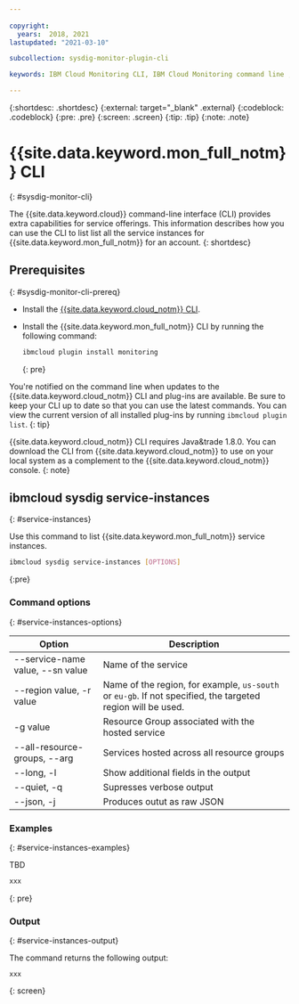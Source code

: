 ```yaml
---
 
copyright:
  years:  2018, 2021
lastupdated: "2021-03-10"

subcollection: sysdig-monitor-plugin-cli

keywords: IBM Cloud Monitoring CLI, IBM Cloud Monitoring command line , IBM Cloud Monitoring terminal, IBM Cloud Monitoring shell

---
```


{:shortdesc: .shortdesc}
{:external: target="_blank" .external}
{:codeblock: .codeblock}
{:pre: .pre}
{:screen: .screen}
{:tip: .tip}
{:note: .note}


<!-- Title guidance:
Add a title that describes your CLI and includes the base command. Formatting guidelines depend on how your content is delivered:
- As part of the core CLI: Provide a goal-oriented title, such as "Searching and managing the IBM Cloud catalog (ibmcloud catalog)": https://cloud.ibm.com/docs/cli?topic=cloud-cli-ibmcloud_catalog
- As a CLI plug-in: List the name of your CLI, such as "Container Registry CLI (ibmcloud cr): https://cloud.ibm.com/docs/cli?topic=container-registry-cli-plugin-containerregcli
Also provide an appropriate ID above that aligns with your offering name, for example: #container-registry-cli. *All* IDs must be unique across *all* CLI references. -->


# {{site.data.keyword.mon_full_notm}} CLI
{: #sysdig-monitor-cli}

<!-- Short description: REQUIRED
The short description section should include one to two sentences describing why a developer would want to use this cli. This should be conversational style. For search engine optimization, include your offering's CLI name. Keep the {: shortdesc} after the first paragraph so that the framework renders it properly.
Example: -->

The {{site.data.keyword.cloud}} command-line interface (CLI) provides extra capabilities for service offerings. This information describes how you can use the CLI to list list all the service instances for {{site.data.keyword.mon_full_notm}} for an account.
{: shortdesc} 

<!-- Prerequisites: REQUIRED FOR PLUG-INS
This section tells users what's required to use the CLI commands. 
- If your CLI is delivered as part of the core IBM Cloud CLI (not separately installable), this section isn't required. 
- If your CLI is delivered as a plug-in to the core IBM Cloud CLI, include installation commands. If your plug-in requires detailed or lengthy configuration steps, link out to a separate task topic. -->

<!-- Change ID below to match your CLI. -->
## Prerequisites
{: #sysdig-monitor-cli-prereq}

* Install the [{{site.data.keyword.cloud_notm}} CLI](/docs/cli?topic=cli-getting-started).
* Install the {{site.data.keyword.mon_full_notm}} CLI by running the following command:

   ```sh
   ibmcloud plugin install monitoring
   ```
   {: pre}
   <!-- Replace the <cli-plugin> above with the name of your CLI plug-in. Run 'ibmcloud plugin repo-plugins' to find the name.-->

<!-- Optionally include any other post-installation configuration that might be required for your service. -->

You're notified on the command line when updates to the {{site.data.keyword.cloud_notm}} CLI and plug-ins are available. Be sure to keep your CLI up to date so that you can use the latest commands. You can view the current version of all installed plug-ins by running `ibmcloud plugin list`.
{: tip}

<!-- Other Prerequisites/Authorization/Environment: OPTIONAL
List any other prerequisites/authorization/environments that are required to use the CLI commands. Or give a brief introduction to the prerequisites/authorization/environments that the CLI commands might use. Use H3 headings (###) as needed to organize your content.
Example: -->

{{site.data.keyword.cloud_notm}} CLI requires Java&trade 1.8.0. You can download the CLI from {{site.data.keyword.cloud_notm}} to use on your local system as a complement to the {{site.data.keyword.cloud_notm}} console.
{: note}

<!-- Command entries: REQUIRED
Directly use the command name as title.  Add an anchor ID, for example, {: #login}, for each command entry. Include a sentence to briefly introduce the command, such as what the command does. 

**Command syntax**: Add the command syntax by using three backticks before and after the syntax (```).

**Command options**: Use a definition list to introduce the options. Make one option a single list item. 
				 
Examples: Include one sentence to describe each example. Use 1 - 3 examples depending on the command's complexity, and use examples that show different parts of the command's functionality. For very complex commands, you can include additional examples, but make sure they're not too repetitive.
* Add the example by using three backticks ahead of and after the example (```)
* For copyable code snippets, multi-line, include {: codeblock} following the last set of backticks. A copy button will display in the framework output.
* For copyable commands, single line, include {: pre} following the last set of backticks. When displayed, it will show "$" at the beginning of the command example and a copy button, but the copy button will include just the command example.

Required command options should be listed without brackets, for example `-a API_ENDPOINT`. Command options that aren't requires should be listed in [] square brackets within the command syntax example., such as `[--org ORG]`.

**Optional options**: Options that aren't required should be placed in the option description's <dt> or <dd> tags, and in [] within the command syntax statement.
	
For example, the following command syntax has the optional options -o, -s and -r.
```
ibmcloud account user-invite USER_EMAIL [-o, --org ORG [--org-role ORG_ROLE] [-s, --space SPACE, --space-role SPACE_ROLE]] [-r, --region REGION]
```

* For each option, include in the option's description what the default behavior is if you don't specify it. For example, "If not specified, the default value is `true`." Not all options have a default value. 
* Surround all values that the user inputs in `backticks` to denote that it's a literal value. For example: "Valid values are `true` or `false`".

**Variables**: Document variables by using all caps.

**Mutually exclusive options**:
In the command syntax statement, to indicate options that are mutually exclusive, use a `|` pipe symbol as shown in the following example:
```
[--resource-group-id RESOURCE_GROUP_ID | --resource-group-name RESOURCE_GROUP_NAME]
```
In this example, `resource-group-id` and `resource-group-name` are exclusive.

**Command output**: If the command has output, include an example of what the user will see. Be sure not to include any real names, account numbers, resource CRNs, API keys, or other sensitive information. Above the command output, include a description of any key pieces that the user might need to pay attention to.

-->

## ibmcloud sysdig service-instances
{: #service-instances}

Use this command to list {{site.data.keyword.mon_full_notm}} service instances. 

```sh
ibmcloud sysdig service-instances [OPTIONS]
```
{:pre}



### Command options 
{: #service-instances-options}

| Option | Description |
| ------ | ----------- |
|--service-name value, --sn value | Name of the service|
  |--region value, -r value      |    Name of the region, for example, `us-south` or `eu-gb`. If not specified, the targeted region will be used. |
  |-g value             |             Resource Group associated with the hosted service|
  |--all-resource-groups, --arg  |    Services hosted across all resource groups|
  |--long, -l              |          Show additional fields in the output|
  |--quiet, -q           |            Supresses verbose output|
  |--json, -j                |        Produces outut as raw JSON|
   
### Examples
{: #service-instances-examples}

TBD

```sh
xxx
```
{: pre}

### Output
{: #service-instances-output}

The command returns the following output:
```
xxx
```
{: screen}


